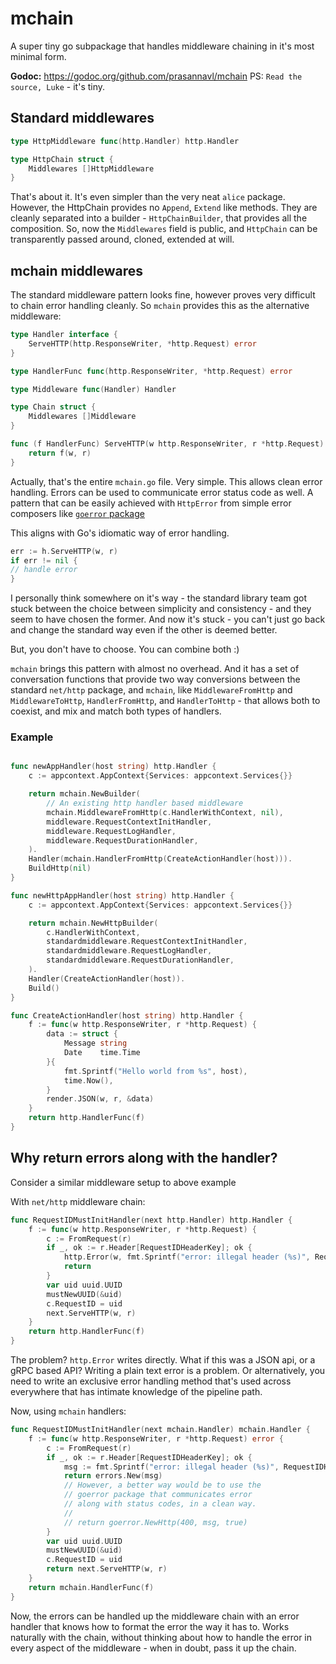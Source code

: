 # mchain

A super tiny go subpackage that handles middleware chaining in it's most minimal form. 

**Godoc:** https://godoc.org/github.com/prasannavl/mchain
PS: `Read the source, Luke` - it's tiny.

## Standard middlewares

```go
type HttpMiddleware func(http.Handler) http.Handler

type HttpChain struct {
	Middlewares []HttpMiddleware
}
```

That's about it. It's even simpler than the very neat `alice` package. However, the HttpChain provides no `Append`, `Extend` like methods. They are cleanly separated into a builder - `HttpChainBuilder`, that provides all the composition. So, now the `Middlewares` field is public, and `HttpChain` can be transparently passed around, cloned, extended at will.

## mchain middlewares

The standard middleware pattern looks fine, however proves very difficult to chain error handling cleanly. So `mchain` provides this as the alternative middleware:

```go
type Handler interface {
	ServeHTTP(http.ResponseWriter, *http.Request) error
}

type HandlerFunc func(http.ResponseWriter, *http.Request) error

type Middleware func(Handler) Handler

type Chain struct {
	Middlewares []Middleware
}

func (f HandlerFunc) ServeHTTP(w http.ResponseWriter, r *http.Request) error {
	return f(w, r)
}
```

Actually, that's the entire `mchain.go` file. Very simple. This allows clean error handling. Errors can be used to communicate error status code as well. A pattern that can be easily achieved with `HttpError` from simple error composers like [`goerror` package](https://www.github.com/prasannavl/goerror)

This aligns with Go's idiomatic way of error handling.

```go
err := h.ServeHTTP(w, r)
if err != nil {
// handle error
}
```

I personally think somewhere on it's way - the standard library team got stuck between the choice between simplicity and consistency - and they seem to have chosen the former. And now it's stuck - you can't just go back and change the standard way even if the other is deemed better.

But, you don't have to choose. You can combine both :)

`mchain` brings this pattern with almost no overhead. And it has a set of conversation functions that provide two way conversions between the standard `net/http` package, and `mchain`, like `MiddlewareFromHttp` and `MiddlewareToHttp`, `HandlerFromHttp`, and `HandlerToHttp` - that allows both to coexist, and mix and match both types of handlers.

### Example

```go

func newAppHandler(host string) http.Handler {
	c := appcontext.AppContext{Services: appcontext.Services{}}

	return mchain.NewBuilder(
		// An existing http handler based middleware
		mchain.MiddlewareFromHttp(c.HandlerWithContext, nil),
		middleware.RequestContextInitHandler,
		middleware.RequestLogHandler,
		middleware.RequestDurationHandler,
	).
	Handler(mchain.HandlerFromHttp(CreateActionHandler(host))).
	BuildHttp(nil)
}

func newHttpAppHandler(host string) http.Handler {
	c := appcontext.AppContext{Services: appcontext.Services{}}

	return mchain.NewHttpBuilder(
		c.HandlerWithContext,
		standardmiddleware.RequestContextInitHandler,
		standardmiddleware.RequestLogHandler,
		standardmiddleware.RequestDurationHandler,
	).
	Handler(CreateActionHandler(host)).
	Build()
}

func CreateActionHandler(host string) http.Handler {
	f := func(w http.ResponseWriter, r *http.Request) {
		data := struct {
			Message string
			Date    time.Time
		}{
			fmt.Sprintf("Hello world from %s", host),
			time.Now(),
		}
		render.JSON(w, r, &data)
	}
	return http.HandlerFunc(f)
}

```

## Why return errors along with the handler?

Consider a similar middleware setup to above example

With `net/http` middleware chain:

```go
func RequestIDMustInitHandler(next http.Handler) http.Handler {
	f := func(w http.ResponseWriter, r *http.Request) {
		c := FromRequest(r)
		if _, ok := r.Header[RequestIDHeaderKey]; ok {
			http.Error(w, fmt.Sprintf("error: illegal header (%s)", RequestIDHeaderKey), 400)
			return
		}
		var uid uuid.UUID
		mustNewUUID(&uid)
		c.RequestID = uid
		next.ServeHTTP(w, r)
	}
	return http.HandlerFunc(f)
}
```

The problem? `http.Error` writes directly. What if this was a JSON api, or a gRPC based API? Writing a plain text error is a problem. Or alternatively, you need to write an exclusive error handling method that's used across everywhere that has intimate knowledge of the pipeline path.

Now, using `mchain` handlers:

```go
func RequestIDMustInitHandler(next mchain.Handler) mchain.Handler {
	f := func(w http.ResponseWriter, r *http.Request) error {
		c := FromRequest(r)
		if _, ok := r.Header[RequestIDHeaderKey]; ok {
			msg := fmt.Sprintf("error: illegal header (%s)", RequestIDHeaderKey)
			return errors.New(msg)
			// However, a better way would be to use the
			// goerror package that communicates error
			// along with status codes, in a clean way.
			//
			// return goerror.NewHttp(400, msg, true)
		}
		var uid uuid.UUID
		mustNewUUID(&uid)
		c.RequestID = uid
		return next.ServeHTTP(w, r)
	}
	return mchain.HandlerFunc(f)
}
```

Now, the errors can be handled up the middleware chain with an error handler that knows how to format the error the way it has to. Works naturally with the chain, without thinking about how to handle the error in every aspect of the middleware - when in doubt, pass it up the chain.
